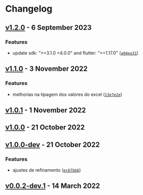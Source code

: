 # Changelog

## [v1.2.0](https://github.com/vitoramaral10/excel_to_json/compare/v1.1.0...v1.2.0) - 6 September 2023

### Features

*  update  sdk: "&gt;=3.1.0 &lt;4.0.0" and flutter: "&gt;=1.17.0" ([`a04ea31`](https://github.com/vitoramaral10/excel_to_json/commit/a04ea31ef1287b1669a296f827a64d26586bd0cc))

## [v1.1.0](https://github.com/vitoramaral10/excel_to_json/compare/v1.0.1...v1.1.0) - 3 November 2022

### Features

*  melhorias na tipagem dos valores do excel ([`13e7e2e`](https://github.com/vitoramaral10/excel_to_json/commit/13e7e2ed07b5c0e98f55115c7795b902555cf88c))

## [v1.0.1](https://github.com/vitoramaral10/excel_to_json/compare/v1.0.0...v1.0.1) - 1 November 2022

## [v1.0.0](https://github.com/vitoramaral10/excel_to_json/compare/v1.0.0-dev...v1.0.0) - 21 October 2022

## [v1.0.0-dev](https://github.com/vitoramaral10/excel_to_json/compare/v0.0.2-dev.1...v1.0.0-dev) - 21 October 2022

### Features

*  ajustes de refinamento ([`ec67bb6`](https://github.com/vitoramaral10/excel_to_json/commit/ec67bb616e55e178e194eb94d322dc675a65fae0))

## [v0.0.2-dev.1]() - 14 March 2022
